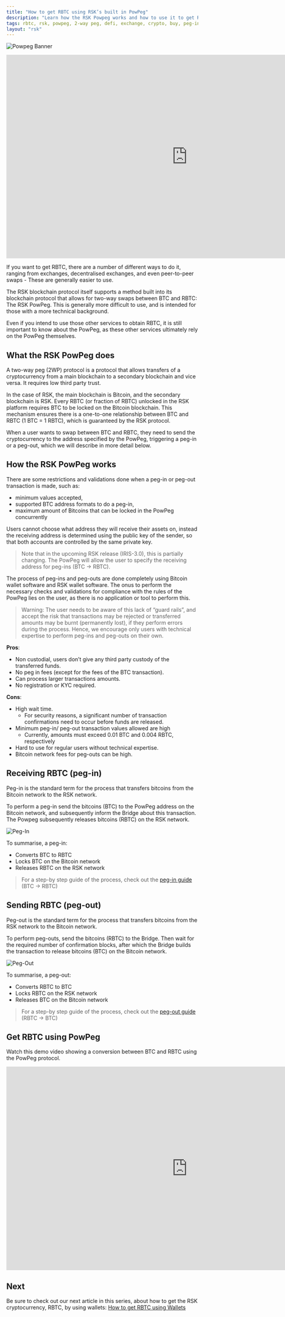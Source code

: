 ```yaml
---
title: "How to get RBTC using RSK’s built in PowPeg"
description: "Learn how the RSK Powpeg works and how to use it to get RBTC via the peg-in and peg-out process"
tags: rbtc, rsk, powpeg, 2-way peg, defi, exchange, crypto, buy, peg-in, peg-out, how-to
layout: "rsk"
---
```


![Powpeg Banner](/assets/img/kb/get-crypto-on-rsk/powpeg-banner.jpg)

<div class="video-container">
  <iframe width="949" height="534" src="https://www.youtube.com/embed/KmXayl_z9-0" frameborder="0" allow="accelerometer; autoplay; encrypted-media; gyroscope; picture-in-picture" allowfullscreen></iframe>
</div>

If you want to get RBTC,
there are a number of different ways to do it,
ranging from exchanges, decentralised exchanges,
and even peer-to-peer swaps -
These are generally easier to use.

The RSK blockchain protocol itself supports a method built into its
blockchain protocol that allows for two-way swaps between BTC and RBTC:
The RSK PowPeg.
This is generally more difficult to use,
and is intended for those with a more technical background.

Even if you intend to use those other services to obtain RBTC,
it is still important to know about the PowPeg,
as these other services ultimately rely on the PowPeg themselves.

## What the RSK PowPeg does

A two-way peg (2WP) protocol is a protocol that allows transfers of
a cryptocurrency from a main blockchain
to a secondary blockchain and vice versa.
It requires low third party trust.

In the case of RSK, the main blockchain is Bitcoin,
and the secondary blockchain is RSK.
Every RBTC (or fraction of RBTC) unlocked in the RSK platform
requires BTC to be locked on the Bitcoin blockchain.
This mechanism ensures there is a one-to-one relationship
between BTC and RBTC (1 BTC = 1 RBTC),
which is guaranteed by the RSK protocol.

When a user wants to swap between BTC and RBTC,
they need to send the cryptocurrency to the address
specified by the PowPeg,
triggering a peg-in or a peg-out,
which we will describe in more detail below.

## How the RSK PowPeg works

There are some restrictions and validations done when
a peg-in or peg-out transaction is made, such as:

- minimum values accepted,
- supported BTC address formats to do a peg-in,
- maximum amount of Bitcoins that can be locked in the PowPeg concurrently

Users cannot choose what address they will receive their assets on,
instead the receiving address is determined
using the public key of the sender,
so that both accounts are controlled by the same private key.

> Note that in the upcoming RSK release (IRIS-3.0),
> this is partially changing.
> The PowPeg will allow the user to specify the
> receiving address for peg-ins (BTC → RBTC).

The process of peg-ins and peg-outs are done completely using
Bitcoin wallet software and RSK wallet software.
The onus to perform the necessary checks and validations
for compliance with the rules of the PowPeg lies on the user,
as there is no application or tool to perform this.

> Warning: The user needs to be aware of this lack of “guard rails”,
> and accept the risk that transactions may be rejected
> or transferred amounts may be burnt (permanently lost),
> if they perform errors during the process.
> Hence, we encourage only users with technical expertise
> to perform peg-ins and peg-outs on their own.

**Pros**:

- Non custodial, users don’t give any third party custody
  of the transferred funds.
- No peg in fees (except for the fees of the BTC transaction).
- Can process larger transactions amounts.
- No registration or KYC required.

**Cons**:

- High wait time.
  - For security reasons, a significant number of transaction
    confirmations need to occur before funds are released.
- Minimum peg-in/ peg-out transaction values allowed are high
  - Currently, amounts must exceed 0.01 BTC and 0.004 RBTC, respectively
- Hard to use for regular users without technical expertise.
- Bitcoin network fees for peg-outs can be high.


## Receiving RBTC (peg-in)

Peg-in is the standard term for the process that
transfers bitcoins from the Bitcoin network to the RSK network.

To perform a peg-in send the bitcoins (BTC)
to the PowPeg address on the Bitcoin network,
and subsequently inform the Bridge about this transaction.
The Powpeg subsequently releases bitcoins (RBTC) on the RSK network.

![Peg-In](/assets/img/kb/get-crypto-on-rsk/Bitcoin-RSK-Peg-In.gif)

To summarise, a peg-in:

- Converts BTC to RBTC
- Locks BTC on the Bitcoin network
- Releases RBTC on the RSK network

> For a step-by step guide of the process, check out the
[peg-in guide](/rsk/rbtc/conversion/networks/mainnet/#btc-to-rbtc-conversion)
(BTC → RBTC)

## Sending RBTC (peg-out)

Peg-out is the standard term for the process that transfers
bitcoins from the RSK network to the Bitcoin network.

To perform peg-outs, send the bitcoins (RBTC) to the Bridge.
Then wait for the required number of confirmation blocks,
after which the Bridge builds the transaction
to release bitcoins (BTC) on the Bitcoin network.

![Peg-Out](/assets/img/kb/get-crypto-on-rsk/RSK-Bitcoin-Peg-Out.gif)

To summarise, a peg-out:

- Converts RBTC to BTC
- Locks RBTC on the RSK network
- Releases BTC on the Bitcoin network

> For a step-by step guide of the process, check out the
[peg-out guide](/rsk/rbtc/conversion/networks/mainnet/#rbtc-to-btc-conversion)
(RBTC → BTC)

## Get RBTC using PowPeg

Watch this demo video showing a conversion
between BTC and RBTC using the PowPeg protocol.

<div class="video-container">
  <iframe width="949" height="534" src="https://www.youtube.com/embed/XTpQW9Rw838" frameborder="0" allow="accelerometer; autoplay; encrypted-media; gyroscope; picture-in-picture" allowfullscreen></iframe>
</div>

## Next

Be sure to check out our next article in this series,
about how to get the RSK cryptocurrency, RBTC,
by using wallets: [How to get RBTC using Wallets](/kb/get-crypto-on-rsk/rbtc-wallets/)
